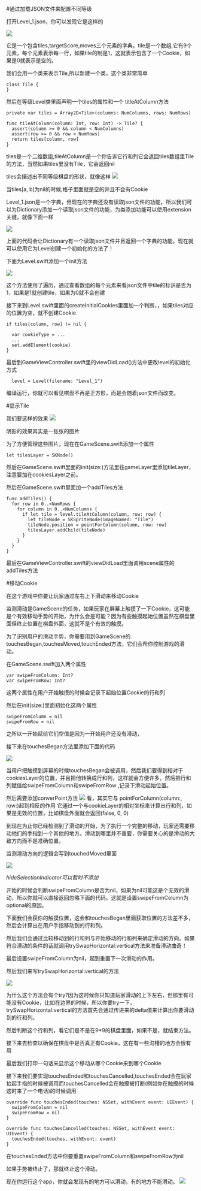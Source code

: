 #通过加载JSON文件来配置不同等级

打开Level_1.json，你可以发现它是这样的

![](http://7u2osj.com1.z0.glb.clouddn.com/leveljson.png)

它是一个包含tiles,targetScore,moves三个元素的字典。tile是一个数组,它有9个元素，每个元素表示每一行，如果tile的制是1，这就表示包含了一个Cookie，如果是0就表示是空的。

我们会用一个类来表示Tile,所以新建一个类，这个类非常简单
```
class Tile {
}
```
然后在等级Level类里面声明一个tiles的属性和一个  titleAtColumn方法
```
private var tiles = Array2D<Tile>(columns: NumColumns, rows: NumRows)

func tileAtColumn(column: Int, row: Int) -> Tile? {
  assert(column >= 0 && column < NumColumns)
  assert(row >= 0 && row < NumRows)
  return tiles[column, row]
}
```

tiles是一个二维数组,tileAtColumn是一个你告诉它行和列它会返回tiles数组里Tile的方法，当然如果tiles里没有Tile，它会返回nil

tiles会描述出不同等级棋盘的形状，就像这样
![](http://cdn3.raywenderlich.com/wp-content/uploads/2014/02/JSON-and-tiles.png)

当tiles[a, b]为nil的时候,格子里面就是空的并且不会有Cookie

Level_1.json是一个字典，但现在的字典还没有读取json文件的功能，所以我们可以为Dictionary添加一个读取json文件的功能，为类添加功能可以使用extension关键，就像下面一样

![](http://7u2osj.com1.z0.glb.clouddn.com/extensiondic.png)

上面的代码会让Dictionary有一个读取json文件并且返回一个字典的功能。现在就可以使用它为Level创建一个初始化的方法了！

下面为Level.swift添加一个init方法

![](http://7u2osj.com1.z0.glb.clouddn.com/levelinit.png)

这个方法使用了遍历，通过查看数组的每个元素来看json文件中tile的标识是否为1，如果是1就创建tile，如果为0就不会创建

接下来到Level.swift里面的createInitialCookies里面加一个判断，，如果tiles对应的位置为空，就不创建Cookie

```
if tiles[column, row] != nil {

  var cookieType = ...
  ...
  set.addElement(cookie)
}

```

最后到GameViewController.swift里的viewDidLoad()方法中更改level的初始化方式

```
  level = Level(filename: "Level_1")
```

编译运行，你就可以看见棋盘不再是正方形，而是会随着json文件而改变。


#显示Tile

我们要这样的效果
![](http://cdn5.raywenderlich.com/wp-content/uploads/2014/02/Tiles-layer.png)

阴影的效果其实是一张张的图片

为了方便管理这些图片，现在在GameScene.swift添加一个属性
```
let tilesLayer = SKNode()
```

然后在GameScene.swift里面的init(size:)方法里往gameLayer里添加tileLayer，注意要加在cookiesLayer之前。

然后在GameScene.swift里面加一个addTiles方法

```
func addTiles() {
  for row in 0..<NumRows {
    for column in 0..<NumColumns {
      if let tile = level.tileAtColumn(column, row: row) {
        let tileNode = SKSpriteNode(imageNamed: "Tile")
        tileNode.position = pointForColumn(column, row: row)
        tilesLayer.addChild(tileNode)
      }
    }
  }
}
```
最后在GameViewController.swift的viewDidLoad里面调用scene属性的addTiles方法

#移动Cookie

在这个游戏中你要让玩家通过左右上下滑动来移动Cookie

监测滑动是GameScene的任务，如果玩家在屏幕上触摸了一下Cookie，这可能是个有效移动手势的开始，为什么会是可能？因为有些触摸起始位置虽然在棋盘里面但终止位置在棋盘外面，这就不是个有效的触摸。

为了识别用户的滑动手势，你需要用到GameScene的touchesBegan,touchesMoved,touchEnded方法，它们会帮你控制游戏的滑动。

在GameScene.swift加入两个属性

```
var swipeFromColumn: Int?
var swipeFromRow: Int?
```
这两个属性在用户开始触摸的时候会记录下起始位置Cookie的行和列

然后在init(size:)里面初始化这两个属性

```
swipeFromColumn = nil
swipeFromRow = nil
```
之所以一开始赋给它们空值是因为一开始用户还没有滑动，

接下来在touchesBegan方法里添加下面的代码

![](http://7u2osj.com1.z0.glb.clouddn.com/touchBegan.png)

当用户把触摸到屏幕的时候touchesBegan会被调用，然后我们要得到相对于cookiesLayer的位置，并且把他转换成行和列，这样就会方便许多，然后把行和列赋值给swipeFromColumn和swipeFromRow
,记录下滑动起始位置。

然后需要添加converPoint方法
![](http://7u2osj.com1.z0.glb.clouddn.com/converPoint.png)
看，其实它与 pointForColumn(column:, row:)起到相反的作用
它通过一个与cookieLayer的相对坐标来计算出行和列，如果是无效的位置，比如棋盘外面就会返回(false, 0, 0)

到现在为止你已经检测到了滑动的开始，为了执行一个完整的移动，玩家还需要移动他们的手指到一个其他的地方。滑动到哪里并不重要，你需要关心的是滑动的大致方向而不是准确位置。

监测滑动方向的逻辑会写到touchedMoved里面

![](http://7u2osj.com1.z0.glb.clouddn.com/touchmoved.png)

*hideSelectionIndicator可以暂时不添加*

开始的时候会判断swipeFromColumn是否为nil，如果为nil可能这是个无效的滑动，所以你就可以直接返回忽略下面的代码。这就是设置swipeFromColumn为optional的原因。

下面我们会获你的触摸位置，这会和touchesBegan里面获取位置的方法差不多，然后会计算出在用户手指移动到的行和列。

然后我们会通过比较移动到的行和列与开始移动的行和列来确定滑动的方向。如果符合滑动的条件的话就调用trySwapHorizontal:vertical方法来准备滑动曲奇！

最后设置swipeFromColumn为nil，起到重置下一次滑动的作用。

然后我们来写trySwapHorizontal:vertical的方法

![](http://7u2osj.com1.z0.glb.clouddn.com/trySwap.png)

为什么这个方法会有个try?因为这时候你只知道玩家滑动的上下左右，但那里有可能没有Cookie，比如在边界的时候，所以你要try一下，trySwapHorizontal:vertical的方法首先会通过传进来的delta值来计算出你要滑动到的行和列。

然后判断这个行和列，看它们是不是在9*9的棋盘里面，如果不是，就结束方法。

接下来去检查以确保在棋盘中是否真正有Cookie，这在有一些沟槽的地方会很有用

最后我们打印一句话来显示这个移动从哪个Cookie来到哪个Cookie

接下来我们要实现touchesEnded和touchesCancelled,touchesEnded会在玩家抬起手指的时候被调用而touchesCancelled会在触摸被打断(例如你在触摸的时候这时来了一个电话)的时候调用

```
override func touchesEnded(touches: NSSet, withEvent event: UIEvent) {
  swipeFromColumn = nil
  swipeFromRow = nil
}

override func touchesCancelled(touches: NSSet, withEvent event: UIEvent) {
  touchesEnded(touches, withEvent: event)
}
```
在touchesEnded方法中你要重置swipeFromColumn和swipeFromRow为nil

如果手势被终止了，那就终止这个滑动。

现在你运行这个app，你就会发现有的地方可以滑动，有的地方不能滑动。
![](http://cdn5.raywenderlich.com/wp-content/uploads/2014/02/Valid-swap.png)
